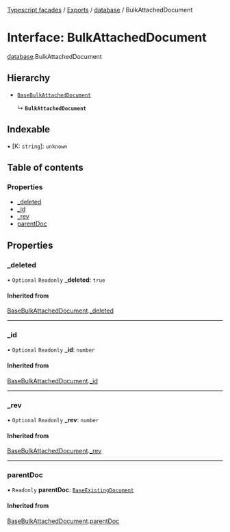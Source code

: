 [Typescript facades](../index.md) / [Exports](../modules.md) / [database](../modules/database.md) / BulkAttachedDocument

# Interface: BulkAttachedDocument

[database](../modules/database.md).BulkAttachedDocument

## Hierarchy

- [`BaseBulkAttachedDocument`](database.BaseBulkAttachedDocument.md)

  ↳ **`BulkAttachedDocument`**

## Indexable

▪ [K: `string`]: `unknown`

## Table of contents

### Properties

- [\_deleted](database.BulkAttachedDocument.md#_deleted)
- [\_id](database.BulkAttachedDocument.md#_id)
- [\_rev](database.BulkAttachedDocument.md#_rev)
- [parentDoc](database.BulkAttachedDocument.md#parentdoc)

## Properties

### \_deleted

• `Optional` `Readonly` **\_deleted**: ``true``

#### Inherited from

[BaseBulkAttachedDocument](database.BaseBulkAttachedDocument.md).[_deleted](database.BaseBulkAttachedDocument.md#_deleted)

___

### \_id

• `Optional` `Readonly` **\_id**: `number`

#### Inherited from

[BaseBulkAttachedDocument](database.BaseBulkAttachedDocument.md).[_id](database.BaseBulkAttachedDocument.md#_id)

___

### \_rev

• `Optional` `Readonly` **\_rev**: `number`

#### Inherited from

[BaseBulkAttachedDocument](database.BaseBulkAttachedDocument.md).[_rev](database.BaseBulkAttachedDocument.md#_rev)

___

### parentDoc

• `Readonly` **parentDoc**: [`BaseExistingDocument`](database.BaseExistingDocument.md)

#### Inherited from

[BaseBulkAttachedDocument](database.BaseBulkAttachedDocument.md).[parentDoc](database.BaseBulkAttachedDocument.md#parentdoc)
